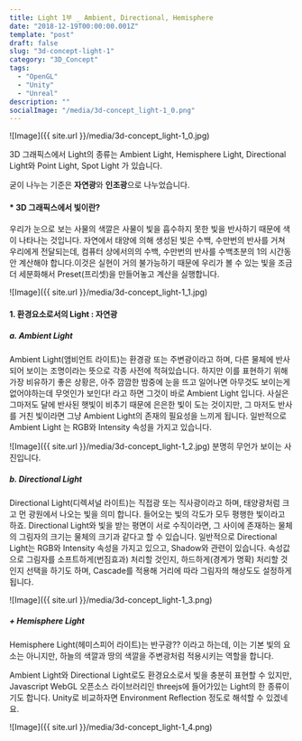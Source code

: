 ```yaml
---
title: Light 1부 _ Ambient, Directional, Hemisphere
date: "2018-12-19T00:00:00.001Z"
template: "post"
draft: false
slug: "3d-concept-light-1"
category: "3D_Concept"
tags:
  - "OpenGL"
  - "Unity"
  - "Unreal"
description: ""
socialImage: "/media/3d-concept_light-1_0.png"
---
```

![Image]({{ site.url }}/media/3d-concept_light-1_0.jpg)

3D 그래픽스에서 Light의 종류는 Ambient Light, Hemisphere Light, Directional Light와 Point Light, Spot Light 가 있습니다.

굳이 나누는 기준은 **자연광**와 **인조광**으로 나누었습니다.

#### * 3D 그래픽스에서 빛이란?
우리가 눈으로 보는 사물의 색깔은 사물이 빛을 흡수하지 못한 빛을 반사하기 때문에 색이 나타나는 것입니다. 
자연에서 태양에 의해 생성된 빛은 수백, 수만번의 반사를 거쳐 우리에게 전달되는데, 컴퓨터 상에서의의 수백, 수만번의 반사를 수백초분의 1의 시간동안 계산해야 합니다.이것은 실현이 거의 불가능하기 때문에 우리가 볼 수 있는 빛을 조금 더 세분화해서 Preset(프리셋)을 만들어놓고 계산을 실행합니다.

![Image]({{ site.url }}/media/3d-concept_light-1_1.jpg)

#### 1. 환경요소로서의 Light : 자연광
##### a. Ambient Light
Ambient Light(앰비언트 라이트)는 환경광 또는 주변광이라고 하며, 다른 물체에 반사되어 보이는 조명이라는 뜻으로 각종 사전에 적혀있습니다. 하지만 이를 표현하기 위해 가장 비유하기 좋은 상황은, 아주 깜깜한 밤중에 눈을 뜨고 일어나면 아무것도 보이는게 없어야하는데 무엇인가 보인다! 라고 하면 그것이 바로 Ambient Light 입니다. 사실은 그마저도 달에 반사된 햇빛이 비추기 때문에 은은한 빛이 도는 것이지만, 그 마저도 반사를 거친 빛이라면 그냥 Ambient Light의 존재의 필요성을 느끼게 됩니다. 일반적으로 Ambient Light 는 RGB와 Intensity 속성을 가지고 있습니다.

![Image]({{ site.url }}/media/3d-concept_light-1_2.jpg)
분명히 무언가 보이는 사진입니다.

##### b. Directional Light
Directional Light(디렉셔널 라이트)는 직접광 또는 직사광이라고 하며, 태양광처럼 크고 먼 광원에서 나오는 빛을 의미 합니다. 들어오는 빛의 각도가 모두 평행한 빛이라고 하죠. Directional Light와 빛을 받는 평면이 서로 수직이라면, 그 사이에 존재하는 물체의 그림자의 크기는 물체의 크기과 같다고 할 수 있습니다. 일반적으로 Directional Light는 RGB와 Intensity 속성을 가지고 있으고, Shadow와 관련이 있습니다. 속성값으로 그림자를 소프트하게(번짐효과) 처리할 것인지, 하드하게(경계가 명확) 처리할 것인지 선택을 하기도 하며, Cascade를 적용해 거리에 따라 그림자의 해상도도 설정하게 됩니다.

![Image]({{ site.url }}/media/3d-concept_light-1_3.png)

##### + Hemisphere Light
Hemisphere Light(헤미스피어 라이트)는 반구광?? 이라고 하는데, 이는 기본 빛의 요소는 아니지만, 하늘의 색깔과 땅의 색깔을 주변광처럼 적용시키는 역할을 합니다.

Ambient Light와 Directional Light로도 환경요소로서 빛을 충분히 표현할 수 있지만, Javascript WebGL 오픈소스 라이브러리인 threejs에 들어가있는 Light의 한 종류이기도 합니다. Unity로 비교하자면 Environment Reflection 정도로 해석할 수 있겠네요.

![Image]({{ site.url }}/media/3d-concept_light-1_4.png)
